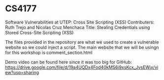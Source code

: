 # CS4177
Software Vulnerabilities at UTEP: Cross Site Scripting (XSS)
Contributers: Ruth Trejo and Nicolas Cruz Menchaca
Title: Stealing Credentials using Stored Cross-Site Scripting (XSS)

The files provided in the repository are what we used to create a vulnerable website so we could inject a script.
The main website that we will be usingn for this workshop is comment_section.html

Demo video can be found here since it was too big for GitHub: https://drive.google.com/file/d/19a4UQDx4Fod40kMS6i9xsKcx_JvsEWjx/view?usp=sharing
